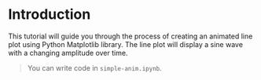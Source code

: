 # Introduction

This tutorial will guide you through the process of creating an animated line plot using Python Matplotlib library. The line plot will display a sine wave with a changing amplitude over time.

> You can write code in `simple-anim.ipynb`.
